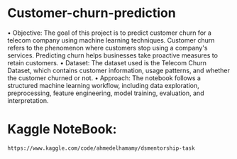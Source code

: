 # Customer-churn-prediction
•	Objective: The goal of this project is to predict customer churn for a telecom company using machine learning techniques. Customer churn refers to the phenomenon where customers stop using a company's services. Predicting churn helps businesses take proactive measures to retain customers.
•	Dataset: The dataset used is the Telecom Churn Dataset, which contains customer information, usage patterns, and whether the customer churned or not.
•	Approach: The notebook follows a structured machine learning workflow, including data exploration, preprocessing, feature engineering, model training, evaluation, and interpretation.
# Kaggle NoteBook:
    https://www.kaggle.com/code/ahmedelhamamy/dsmentorship-task
